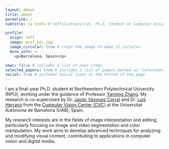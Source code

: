 ```yaml
---
layout: about
title: about
permalink: /
subtitle: <a href='#'>Affiliations</a>. Ph.D. Student at Computer Vision Center, Universitat Autònoma de Barcelona, Sapin, and Northwestern Polytechnical University, China.

profile:
  align: left
  image: prof_pic.jpg
  image_circular: true # crops the image to make it circular
  more_info: >
    <p>Barcelona, Spain</p>

news: false # includes a list of news items
selected_papers: true # includes a list of papers marked as "selected={true}"
social: true # includes social icons at the bottom of the page
---
```


I am a final-year Ph.D. student at Northwestern Polytechnical University (NPU), working under the guidance of Professor [Yanning Zhang](https://teacher.nwpu.edu.cn/ynzhang.html). My research is co-supervised by Dr. [Javier Vazquez Corral](https://www.jvazquez-corral.net/) and Dr. [Luis Herranz](https://scholar.google.com/citations?user=TIUdKu4AAAAJ&hl=en) from the [Computer Vision Center (CVC)](https://www.cvc.uab.es/) at the Universitat Autònoma de Barcelona (UAB), Spain. 

My research interests are in the fields of image interpretation and editing, particularly focusing on image and video segmentation and color manipulation. My work aims to develop advanced techniques for analyzing and modifying visual content, contributing to applications in computer vision and digital media.